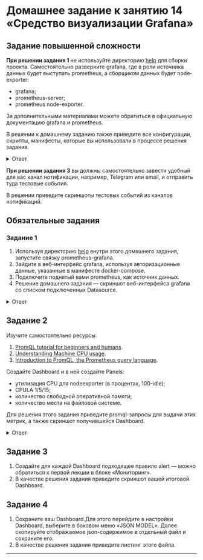 # Домашнее задание к занятию 14 «Средство визуализации Grafana»

## Задание повышенной сложности

**При решении задания 1** не используйте директорию [help](./help) для сборки проекта. Самостоятельно разверните grafana, где в роли источника данных будет выступать prometheus, а сборщиком данных будет node-exporter:

- grafana;
- prometheus-server;
- prometheus node-exporter.

За дополнительными материалами можете обратиться в официальную документацию grafana и prometheus.

В решении к домашнему заданию также приведите все конфигурации, скрипты, манифесты, которые вы 
использовали в процессе решения задания.

<details>
<summary>
Ответ
</summary>

[terraform](terraform)

[ansible](terraform%2Fansible)

</details>


**При решении задания 3** вы должны самостоятельно завести удобный для вас канал нотификации, например, Telegram или email, и отправить туда тестовые события.

В решении приведите скриншоты тестовых событий из каналов нотификаций.

## Обязательные задания

### Задание 1

1. Используя директорию [help](./help) внутри этого домашнего задания, запустите связку prometheus-grafana.
1. Зайдите в веб-интерфейс grafana, используя авторизационные данные, указанные в манифесте docker-compose.
1. Подключите поднятый вами prometheus, как источник данных.
1. Решение домашнего задания — скриншот веб-интерфейса grafana со списком подключенных Datasource.

<details>
<summary>
Ответ
</summary>

![img.png](img.png)

![img_1.png](img_1.png)

![img_2.png](img_2.png)

</details>



## Задание 2

Изучите самостоятельно ресурсы:

1. [PromQL tutorial for beginners and humans](https://valyala.medium.com/promql-tutorial-for-beginners-9ab455142085).
1. [Understanding Machine CPU usage](https://www.robustperception.io/understanding-machine-cpu-usage).
1. [Introduction to PromQL, the Prometheus query language](https://grafana.com/blog/2020/02/04/introduction-to-promql-the-prometheus-query-language/).

Создайте Dashboard и в ней создайте Panels:

- утилизация CPU для nodeexporter (в процентах, 100-idle);
- CPULA 1/5/15;
- количество свободной оперативной памяти;
- количество места на файловой системе.

Для решения этого задания приведите promql-запросы для выдачи этих метрик, а также скриншот получившейся Dashboard.

<details>
<summary>
Ответ
</summary>



- утилизация CPU для nodeexporter (в процентах, 100-idle);

```text
100 - (avg by (instance) (rate(node_cpu_seconds_total{instance="$node",job="nodeexporter",mode="idle"}[1m])) * 100)
```


- CPULA 1/5/15;

```text
A:
avg by (instance) (node_load1{instance="$node", job="nodeexporter"})

B:
avg by (instance) (node_load5{instance="$node", job="nodeexporter"})

C:
avg by (instance) (node_load15{instance="$node", job="nodeexporter"})
```

- количество свободной оперативной памяти;

```text
avg by (instance) (100 * ((avg_over_time(node_memory_MemFree_bytes{instance="$node", job="nodeexporter"}[5m]) + avg_over_time(node_memory_Cached_bytes{instance="$node", job="nodeexporter"}[5m]) + avg_over_time(node_memory_Buffers_bytes{instance="$node", job="nodeexporter"}[5m])) / avg_over_time(node_memory_MemTotal_bytes{instance="$node", job="nodeexporter"}[5m])))
```

- количество места на файловой системе.

```text
100 - (node_filesystem_avail_bytes{instance="$node",mountpoint="/",fstype="ext4"} * 100 / node_filesystem_size_bytes{instance="$node",mountpoint="/",fstype="ext4"})
```

</details>

## Задание 3

1. Создайте для каждой Dashboard подходящее правило alert — можно обратиться к первой лекции в блоке «Мониторинг».
1. В качестве решения задания приведите скриншот вашей итоговой Dashboard.

## Задание 4

1. Сохраните ваш Dashboard.Для этого перейдите в настройки Dashboard, выберите в боковом меню «JSON MODEL». Далее скопируйте отображаемое json-содержимое в отдельный файл и сохраните его.
1. В качестве решения задания приведите листинг этого файла.




---

